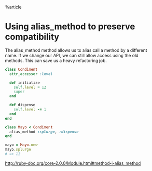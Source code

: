 %article

# Using alias_method to preserve compatibility

The alias_method method allows us to alias call a method by a different name. If we change our API, we can still allow access using the old methods. This can save us a heavy refactoring job.

```ruby
class Condiment
  attr_accessor :level

  def initialize
    self.level = 12
    super
  end

  def dispense
    self.level -= 1
  end
end

class Mayo < Condiment
  alias_method :splurge, :dispense
end

mayo = Mayo.new
mayo.splurge
# => 11
```





<http://ruby-doc.org/core-2.0.0/Module.html#method-i-alias_method>
